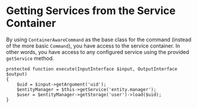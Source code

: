 # Getting Services from the Service Container

By using `ContainerAwareCommand` as the base class for the command (instead of the more basic `Command`), you have access to the service container. In other words, you have access to any configured service using the provided `getService` method.

```
protected function execute(InputInterface $input, OutputInterface $output)
{
    $uid = $input->getArgument('uid');
    $entityManager = $this->getService('entity.manager');
    $user = $entityManager->getStorage('user')->load($uid);
}
```
